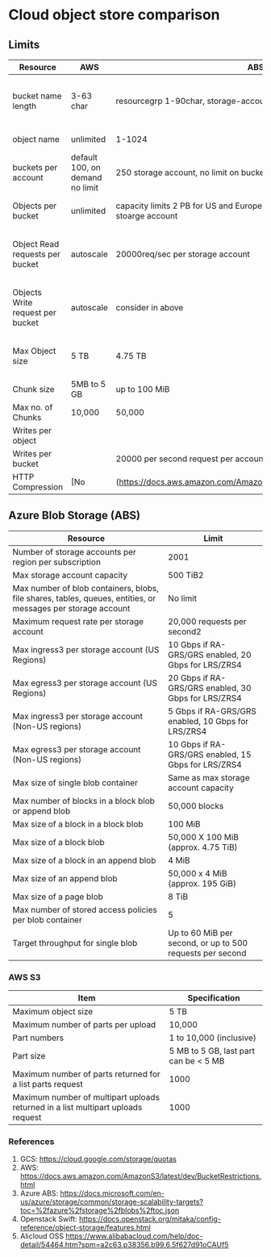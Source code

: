 # Cloud object store comparison

## Limits

|Resource | AWS|ABS|Swift| GCS|Alicloud|
|-|-|-|-|-|-|
|bucket name length|3-63 char|resourcegrp 1-90char, storage-account 3-24char, container 3-63char|256 bytes|3-64 char, no goole prefix or mispell|3-63  char|
|object name|unlimited|1-1024|1024 bytes|1024|1023|
|buckets per account|default 100, on demand no limit| 250 storage account, no limit on bucket per account|-|-|30 buckets per region|
|Objects per bucket|unlimited| capacity limits 2 PB for US and Europe, 500 TB for all other regions per stoarge account|unlimited|unlimited from forum|unlimited|
|Object Read requests per bucket| autoscale|20000req/sec per storage account|-|5000 reads per second, autoscales as needed|10GBps|
|Objects Write request per bucket|autoscale|consider in above| - |1000 reads per second, autoscales as needed|10GBps|
|Max Object size|5 TB|4.75 TB|5 GB|5 TB| 5 GB, 48GB with multipart|
|Chunk size|5MB to 5 GB| up to 100 MiB|up to 5 GB|-|5GB|
|Max no. of Chunks|10,000| 50,000| 1,000| 32<sup>x</sup>|
|Writes per object||||once per second|
|Writes per bucket||20000 per second request per account||no limits|
|HTTP Compression| [No|(https://docs.aws.amazon.com/AmazonS3/latest/API/API_PutObject.html) |[No](https://docs.microsoft.com/en-us/rest/api/storageservices/put-blob)| |[yes](https://cloud.google.com/storage/docs/transcoding)|


## Azure Blob Storage (ABS)

| Resource                                                                                                     | Limit                                                     |
| ------------------------------------------------------------------------------------------------------------ | --------------------------------------------------------- |
| Number of storage accounts per region per subscription                                                       | 2001                                                      |
| Max storage account capacity                                                                                 | 500 TiB2                                                  |
| Max number of blob containers, blobs, file shares, tables, queues, entities, or messages per storage account | No limit                                                  |
| Maximum request rate per storage account                                                                     | 20,000 requests per second2                               |
| Max ingress3 per storage account (US Regions)                                                                | 10 Gbps if RA-GRS/GRS enabled, 20 Gbps for LRS/ZRS4       |
| Max egress3 per storage account (US Regions)                                                                 | 20 Gbps if RA-GRS/GRS enabled, 30 Gbps for LRS/ZRS4       |
| Max ingress3 per storage account (Non-US regions)                                                            | 5 Gbps if RA-GRS/GRS enabled, 10 Gbps for LRS/ZRS4        |
| Max egress3 per storage account (Non-US regions)                                                             | 10 Gbps if RA-GRS/GRS enabled, 15 Gbps for LRS/ZRS4       |
| Max size of single blob container                                                                            | Same as max storage account capacity                      |
| Max number of blocks in a block blob or append blob                                                          | 50,000 blocks                                             |
| Max size of a block in a block blob                                                                          | 100 MiB                                                   |
| Max size of a block blob                                                                                     | 50,000 X 100 MiB (approx. 4.75 TiB)                       |
| Max size of a block in an append blob                                                                        | 4 MiB                                                     |
| Max size of an append blob                                                                                   | 50,000 x 4 MiB (approx. 195 GiB)                          |
| Max size of a page blob                                                                                      | 8 TiB                                                     |
| Max number of stored access policies per blob container                                                      | 5                                                         |
| Target throughput for single blob                                                                            | Up to 60 MiB per second, or up to 500 requests per second |

### AWS S3

|Item|	Specification|
|-|-|
|Maximum object size	|5 TB|
|Maximum number of parts per upload|	10,000|
|Part numbers	|1 to 10,000 (inclusive)|
|Part size|	5 MB to 5 GB, last part can be < 5 MB|
|Maximum number of parts returned for a list parts request|	1000|
|Maximum number of multipart uploads returned in a list multipart uploads request|	1000|


### References
1. GCS: <https://cloud.google.com/storage/quotas>
1. AWS: <https://docs.aws.amazon.com/AmazonS3/latest/dev/BucketRestrictions.html>
1. Azure ABS: <https://docs.microsoft.com/en-us/azure/storage/common/storage-scalability-targets?toc=%2fazure%2fstorage%2fblobs%2ftoc.json>
1. Openstack Swift: <https://docs.openstack.org/mitaka/config-reference/object-storage/features.html>
1. Alicloud OSS https://www.alibabacloud.com/help/doc-detail/54464.htm?spm=a2c63.p38356.b99.6.5f627d91oCAUf5